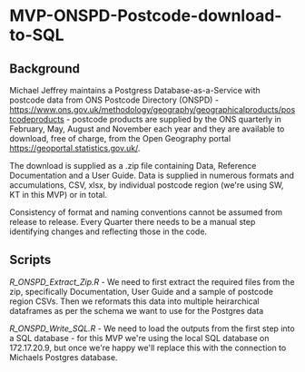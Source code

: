 # MVP-ONSPD-Postcode-download-to-SQL

## Background

Michael Jeffrey maintains a Postgress Database-as-a-Service with postcode data from ONS Postcode Directory (ONSPD) - https://www.ons.gov.uk/methodology/geography/geographicalproducts/postcodeproducts - postcode products are supplied by the ONS quarterly in February, May, August and November each year and they are available to download, free of charge, from the Open Geography portal https://geoportal.statistics.gov.uk/.

The download is supplied as a .zip file containing Data, Reference Documentation and a User Guide. Data is supplied in numerous formats and accumulations, CSV, xlsx, by individual postcode region (we're using SW, KT in this MVP) or in total. 

Consistency of format and naming conventions cannot be assumed from release to release. Every Quarter there needs to be a manual step identifying changes and reflecting those in the code.

## Scripts 

*R_ONSPD_Extract_Zip.R* - We need to first extract the required files from the zip, specifically Documentation, User Guide and a sample of postcode region CSVs. Then we reformats this data into multiple heirarchical dataframes as per the schema we want to use for the Postgres data

*R_ONSPD_Write_SQL.R* - We need to load the outputs from the first step into a SQL database - for this MVP we're using the local SQL database on 172.17.20.9, but once we're happy we'll replace this with the connection to Michaels Postgres database.
